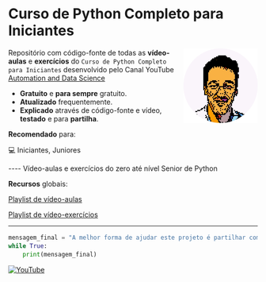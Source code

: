 # Curso de Python Completo para Iniciantes

<img src="img/tiago_reis-modified.png" align="right"
     alt="Automation & DS" width="150" height="150" />

Repositório com código-fonte de todas as **vídeo-aulas** e **exercícios** do `Curso de Python Completo para Iniciantes` desenvolvido pelo Canal YouTube [Automation and Data Science](https://youtube.com/c/AutomationDataScience)

* **Gratuito** e **para sempre** gratuito.
* **Atualizado** frequentemente.
* **Explicado** através de código-fonte e vídeo, **testado** e para **partilha**.
 
**Recomendado** para:

💻 Iniciantes, Juniores

---- Vídeo-aulas e exercícios do zero até nível Senior de Python


**Recursos** globais:

[Playlist de vídeo-aulas](https://youtube.com/playlist?list=PLCI9CZ6VUaFk40L8Utxh-Tz5hLUKtCJyL)

[Playlist de vídeo-exercícios](https://youtube.com/playlist?list=PLCI9CZ6VUaFkB2mRRHue3z_xzqbAHtpHS)
- - -
```python
mensagem_final = "A melhor forma de ajudar este projeto é partilhar com os seus amigos."
while True:
	print(mensagem_final)
```
<p><a href="https://youtube.com/c/AutomationDataScience" target="_blank"><img alt="YouTube" src="https://img.shields.io/badge/YouTube-%2312100E.svg?&style=for-the-badge&logo=YouTube&logoColor=critical" /></a> </p>
